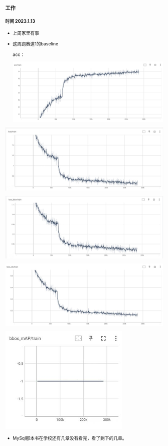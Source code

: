 ### 工作

#### 时间 2023.1.13

* 上周家里有事

* 这周跑赛道1的baseline

  acc：

  ![](./images/acc_train.jpg)

![](./images/loss_train.jpg)

![](./images/loss_bbox.jpg)

![](./images/loss_cls.jpg)

![](./images/bbox_map.jpg)

* MySql那本书在学校还有几章没有看完，看了剩下的几章。
